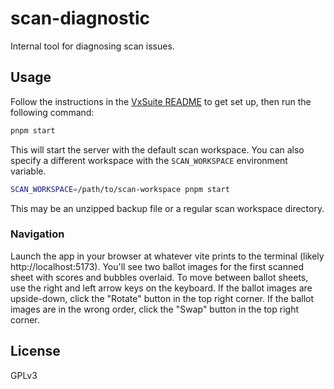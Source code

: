 # scan-diagnostic

Internal tool for diagnosing scan issues.

## Usage

Follow the instructions in the [VxSuite README](../../README.md) to get set up,
then run the following command:

```sh
pnpm start
```

This will start the server with the default scan workspace. You can also specify
a different workspace with the `SCAN_WORKSPACE` environment variable.

```sh
SCAN_WORKSPACE=/path/to/scan-workspace pnpm start
```

This may be an unzipped backup file or a regular scan workspace directory.

### Navigation

Launch the app in your browser at whatever vite prints to the terminal (likely
http://localhost:5173). You'll see two ballot images for the first scanned sheet
with scores and bubbles overlaid. To move between ballot sheets, use the right
and left arrow keys on the keyboard. If the ballot images are upside-down, click
the "Rotate" button in the top right corner. If the ballot images are in the
wrong order, click the "Swap" button in the top right corner.

## License

GPLv3
